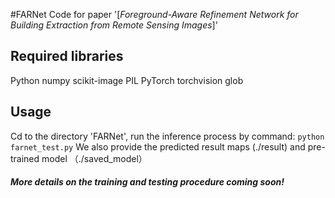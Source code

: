 #FARNet
Code for paper '[*Foreground-Aware Refinement Network for Building Extraction from Remote Sensing Images*]'

## Required libraries
Python 
numpy
scikit-image
PIL
PyTorch
torchvision
glob  

## Usage
Cd to the directory 'FARNet', run the inference process by command: ```python farnet_test.py```
We also provide the predicted result maps (./result) and pre-trained model （./saved_model）

#### *More details on the training and testing procedure coming soon!* 
